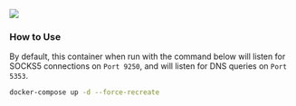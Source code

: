[![](https://images.microbadger.com/badges/image/alexhaydock/tor.svg)](https://hub.docker.com/r/alexhaydock/tor "Get your own image badge on microbadger.com")

### How to Use
By default, this container when run with the command below will listen for SOCKS5 connections on `Port 9250`, and will listen for DNS queries on `Port 5353`.
```sh
docker-compose up -d --force-recreate
```
